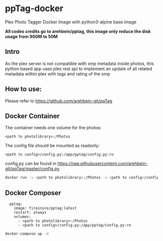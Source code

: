 # ppTag-docker

Plex Photo Tagger Docker Image with python3-alpine base image

**All codes credits go to arehbein/pptag, this image only reduce the disk usage from 900M to 50M**

## Intro

As the plex server is not compatible with xmp metadata inside photos, this python based app uses plex rest api to implement an update of all related metadata within plex with tags and rating of the xmp


## How to use:

Please refer to https://github.com/arehbein-git/ppTag


## Docker Container

The container needs one volume for the photos:

```
<path to photolibrary>:/Photos
```

The config file should be mounted as readonly:

```
<path to config>/config.py:/app/pptag/config.py:ro
```

config.py can be found in https://raw.githubusercontent.com/arehbein-git/ppTag/master/config.py


```bash
docker run -v <path to photolibrary>:/Photos -v <path to config>/config.py:/app/pptag/config.py:ro -d arehbein/pptag
```

## Docker Composer
```
  pptag:
    image: fireinice/pptag:latest
    restart: always
    volumes:
      - <path to photolibrary>:/Photos
      - <path to config>/config.py:/app/pptag/config.py:ro
```

```bash
docker-compose up -d
```
